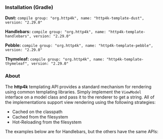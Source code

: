 ### Installation (Gradle)
**Dust:** ```compile group: "org.http4k", name: "http4k-template-dust", version: "2.29.0"```

**Handlebars:** ```compile group: "org.http4k", name: "http4k-template-handlebars", version: "2.29.0"```

**Pebble:** ```compile group: "org.http4k", name: "http4k-template-pebble", version: "2.29.0"```

**Thymeleaf:** ```compile group: "org.http4k", name: "http4k-template-thymeleaf", version: "2.29.0"```

### About
The **http4k** templating API provides a standard mechanism for rendering using common templating libraries. Simply implement the `ViewModel` interface on a model class and pass it to the renderer to get a string. All of the implementations support view rendering using the following strategies:

* Cached on the classpath
* Cached from the filesystem
* Hot-Reloading from the filesystem

The examples below are for Handlebars, but the others have the same APIs:
<script src="https://gist-it.appspot.com/https://github.com/http4k/http4k/blob/master/src/docs/guide/modules/templating/example.kt"></script>
